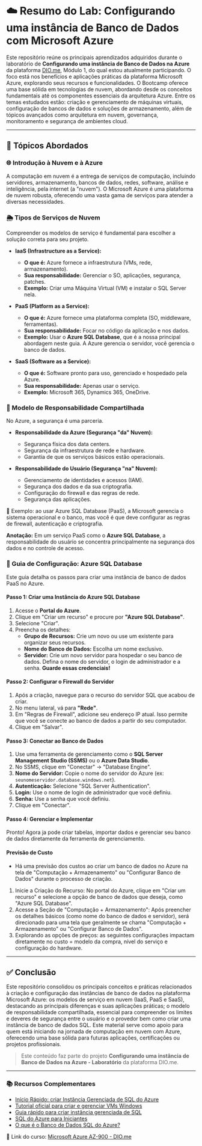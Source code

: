 # ☁️ Resumo do Lab: Configurando uma instância de Banco de Dados com Microsoft Azure
Este repositório reúne os principais aprendizados adquiridos durante o laboratório de **Configurando uma instância de Banco de Dados na Azure** da plataforma [DIO.me](https://web.dio.me), Módulo 1, do qual estou atualmente participando.
O foco está nos benefícios e aplicações práticas da plataforma Microsoft Azure, explorando seus recursos e funcionalidades.
O Bootcamp oferece uma base sólida em tecnologias de nuvem, abordando desde os conceitos fundamentais até os componentes essenciais da arquitetura Azure. Entre os temas estudados estão: criação e gerenciamento de máquinas virtuais, configuração de bancos de dados e soluções de armazenamento, além de tópicos avançados como arquitetura em nuvem, governança, monitoramento e segurança de ambientes cloud. 

---

## 📘 Tópicos Abordados

### 🌐 Introdução à Nuvem e à Azure

A computação em nuvem é a entrega de serviços de computação, incluindo servidores, armazenamento, bancos de dados, redes, software, análise e inteligência, pela internet (a "nuvem"). O Microsoft Azure é uma plataforma de nuvem robusta, oferecendo uma vasta gama de serviços para atender a diversas necessidades.

### 🌦️ Tipos de Serviços de Nuvem

Compreender os modelos de serviço é fundamental para escolher a solução correta para seu projeto.

* **IaaS (Infrastructure as a Service):**
    * **O que é:** Azure fornece a infraestrutura (VMs, rede, armazenamento).
    * **Sua responsabilidade:** Gerenciar o SO, aplicações, segurança, patches.
    * **Exemplo:** Criar uma Máquina Virtual (VM) e instalar o SQL Server nela.

* **PaaS (Platform as a Service):**
    * **O que é:** Azure fornece uma plataforma completa (SO, middleware, ferramentas).
    * **Sua responsabilidade:** Focar no código da aplicação e nos dados.
    * **Exemplo:** Usar o **Azure SQL Database**, que é a nossa principal abordagem neste guia. A Azure gerencia o servidor, você gerencia o banco de dados.

* **SaaS (Software as a Service):**
    * **O que é:** Software pronto para uso, gerenciado e hospedado pela Azure.
    * **Sua responsabilidade:** Apenas usar o serviço.
    * **Exemplo:** Microsoft 365, Dynamics 365, OneDrive.

### 🔐 Modelo de Responsabilidade Compartilhada

No Azure, a segurança é uma parceria.

* **Responsabilidade da Azure (Segurança "da" Nuvem):**
    * Segurança física dos data centers.
    * Segurança da infraestrutura de rede e hardware.
    * Garantia de que os serviços básicos estão operacionais.

* **Responsabilidade do Usuário (Segurança "na" Nuvem):**
    * Gerenciamento de identidades e acessos (IAM).
    * Segurança dos dados e da sua criptografia.
    * Configuração do firewall e das regras de rede.
    * Segurança das aplicações.
 
📄 Exemplo: ao usar Azure SQL Database (PaaS), a Microsoft gerencia o sistema operacional e o banco, mas você é que deve configurar as regras de firewall, autenticação e criptografia.

**Anotação:** Em um serviço PaaS como o **Azure SQL Database**, a responsabilidade do usuário se concentra principalmente na segurança dos dados e no controle de acesso.

### 📌 Guia de Configuração: Azure SQL Database

Este guia detalha os passos para criar uma instância de banco de dados PaaS no Azure.

#### **Passo 1: Criar uma Instância do Azure SQL Database**

1.  Acesse o **Portal do Azure**.
2.  Clique em "Criar um recurso" e procure por **"Azure SQL Database"**.
3.  Selecione "Criar".
4.  Preencha os detalhes:
    * **Grupo de Recursos:** Crie um novo ou use um existente para organizar seus recursos.
    * **Nome do Banco de Dados:** Escolha um nome exclusivo.
    * **Servidor:** Crie um novo servidor para hospedar o seu banco de dados. Defina o nome do servidor, o login de administrador e a senha. **Guarde essas credenciais!**

#### **Passo 2: Configurar o Firewall do Servidor**

1.  Após a criação, navegue para o recurso do servidor SQL que acabou de criar.
2.  No menu lateral, vá para **"Rede"**.
3.  Em "Regras de Firewall", adicione seu endereço IP atual. Isso permite que você se conecte ao banco de dados a partir do seu computador.
4.  Clique em "Salvar".

#### **Passo 3: Conectar ao Banco de Dados**

1.  Use uma ferramenta de gerenciamento como o **SQL Server Management Studio (SSMS)** ou o **Azure Data Studio**.
2.  No SSMS, clique em "Conectar" -> "Database Engine".
3.  **Nome do Servidor:** Copie o nome do servidor do Azure (ex: `seunomeservidor.database.windows.net`).
4.  **Autenticação:** Selecione "SQL Server Authentication".
5.  **Login:** Use o nome de login de administrador que você definiu.
6.  **Senha:** Use a senha que você definiu.
7.  Clique em "Conectar".

#### **Passo 4: Gerenciar e Implementar**

Pronto! Agora ja pode criar tabelas, importar dados e gerenciar seu banco de dados diretamente da ferramenta de gerenciamento.
#### **Previsão de Custo** 
* Há uma previsão dos custos ao criar um banco de dados no Azure na tela de "Computação + Armazenamento" ou "Configurar Banco de Dados" durante o processo de criação.
1. Inicie a Criação do Recurso: No portal do Azure, clique em "Criar um recurso" e selecione a opção de banco de dados que deseja, como "Azure SQL Database".
2. Acesse a Seção de "Computação + Armazenamento": Após preencher os detalhes básicos (como nome do banco de dados e servidor), será direcionado para uma tela que geralmente se chama "Computação + Armazenamento" ou "Configurar Banco de Dados".
3. Explorando as opções de preços: as seguintes configurações impactam diretamente no custo = modelo da compra, nível do serviço e configuração do hardware.
---
## ✅ Conclusão

Este repositório consolidou os principais conceitos e práticas relacionados à criação e configuração das instâncias de banco de dados na plataforma Microsoft Azure: os modelos de serviço em nuvem (IaaS, PaaS e SaaS), destacando as principais diferenças e  suas aplicações práticas; 
o modelo de responsabilidade compartilhada, essencial para compreender os limites e deveres de segurança entre o usuário e o provedor bem como criar uma instância de banco de dados SQL.
Este material serve como apoio para quem está iniciando na jornada de computação em nuvem com Azure, oferecendo uma base sólida para futuras aplicações, certificações ou projetos profissionais.
> Este conteúdo faz parte do projeto **Configurando uma instância de Banco de Dados na Azure - Laboratório** da plataforma DIO.me.

---
 
### 📚 Recursos Complementares
- [Início Rápido: criar Instância Gerenciada de SQL do Azure](https://learn.microsoft.com/pt-br/azure/virtual-machines/windows/quick-create-portal)
- [Tutorial oficial para criar e gerenciar VMs Windows](https://learn.microsoft.com/pt-br/azure/virtual-machines/windows/tutorial-manage-vm)
- [Guia rápido para criar instância gerenciada de SQL](https://learn.microsoft.com/pt-br/azure/azure-sql/managed-instance/instance-create-quickstart?view=azuresql&tabs=cli)
- [SQL do Azure para Iniciantes](https://learn.microsoft.com/pt-br/shows/azure-sql-for-beginners/)
- [O que é o Banco de Dados SQL do Azure?](https://learn.microsoft.com/pt-br/azure/azure-sql/database/sql-database-paas-overview?view=azuresql)

📎 Link do curso: [Microsoft Azure AZ-900 - DIO.me](https://web.dio.me/lab/computacao-da-nuvem-laboratorio/learning/6d6083cf-0291-428d-a5f2-c93166e6874d)
